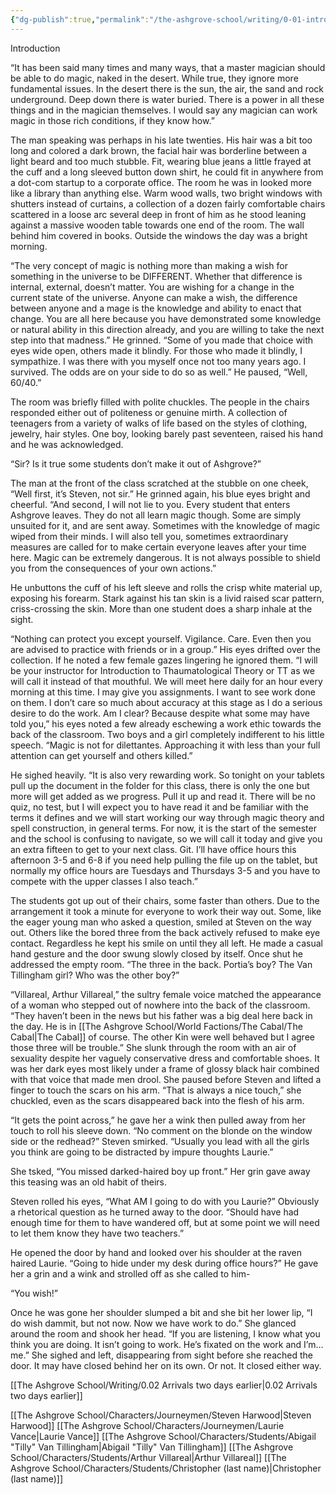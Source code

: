 ```yaml
---
{"dg-publish":true,"permalink":"/the-ashgrove-school/writing/0-01-introduction/","tags":["gardenEntry"]}
---
```


Introduction

“It has been said many times and many ways, that a master magician should be able to do magic, naked in the desert. While true, they ignore more fundamental issues. In the desert there is the sun, the air, the sand and rock underground. Deep down there is water buried. There is a power in all these things and in the magician themselves. I would say any magician can work magic in those rich conditions, if they know how.”

The man speaking was perhaps in his late twenties. His hair was a bit too long and colored a dark brown, the facial hair was borderline between a light beard and too much stubble. Fit, wearing blue jeans a little frayed at the cuff and a long sleeved button down shirt, he could fit in anywhere from a dot-com startup to a corporate office. The room he was in looked more like a library than anything else. Warm wood walls, two bright windows with shutters instead of curtains, a collection of a dozen fairly comfortable chairs scattered in a loose arc several deep in front of him as he stood leaning against a massive wooden table towards one end of the room. The wall behind him covered in books. Outside the windows the day was a bright morning. 

“The very concept of magic is nothing more than making a wish for something in the universe to be DIFFERENT. Whether that difference is internal, external, doesn’t matter. You are wishing for a change in the current state of the universe. Anyone can make a wish, the difference between anyone and a mage is the knowledge and ability to enact that change. You are all here because you have demonstrated some knowledge or natural ability in this direction already, and you are willing to take the next step into that madness.” He grinned. “Some of you made that choice with eyes wide open, others made it blindly. For those who made it blindly, I sympathize. I was there with you myself once not too many years ago. I survived. The odds are on your side to do so as well.” He paused, “Well, 60/40.”

The room was briefly filled with polite chuckles. The people in the chairs responded either out of politeness or genuine mirth. A collection of teenagers from a variety of walks of life based on the styles of clothing, jewelry, hair styles. One boy, looking barely past seventeen, raised his hand and he was acknowledged.

“Sir? Is it true some students don’t make it out of Ashgrove?”

The man at the front of the class scratched at the stubble on one cheek, “Well first, it’s Steven, not sir.” He grinned again, his blue eyes bright and cheerful. “And second, I will not lie to you. Every student that enters Ashgrove leaves. They do not all learn magic though. Some are simply unsuited for it, and are sent away. Sometimes with the knowledge of magic wiped from their minds. I will also tell you, sometimes extraordinary measures are called for to make certain everyone leaves after your time here. Magic can be extremely dangerous. It is not always possible to shield you from the consequences of your own actions.”

He unbuttons the cuff of his left sleeve and rolls the crisp white material up, exposing his forearm. Stark against his tan skin is a livid raised scar pattern, criss-crossing the skin. More than one student does a sharp inhale at the sight.

“Nothing can protect you except yourself. Vigilance. Care. Even then you are advised to practice with friends or in a group.” His eyes drifted over the collection. If he noted a few female gazes lingering he ignored them. “I will be your instructor for Introduction to Thaumatological Theory or TT as we will call it instead of that mouthful. We will meet here daily for an hour every morning at this time. I may give you assignments. I want to see work done on them. I don’t care so much about accuracy at this stage as I do a serious desire to do the work. Am I clear? Because despite what some may have told you,” his eyes noted a few already eschewing a work ethic towards the back of the classroom. Two boys and a girl completely indifferent to his little speech. “Magic is not for dilettantes. Approaching it with less than your full attention can get yourself and others killed.” 

He sighed heavily. “It is also very rewarding work. So tonight on your tablets pull up the document in the folder for this class, there is only the one but more will get added as we progress. Pull it up and read it. There will be no quiz, no test, but I will expect you to have read it and be familiar with the terms it defines and we will start working our way through magic theory and spell construction, in general terms. For now, it is the start of the semester and the school is confusing to navigate, so we will call it today and give you an extra fifteen to get to your next class. Git. I’ll have office hours this afternoon 3-5 and 6-8 if you need help pulling the file up on the tablet, but normally my office hours are Tuesdays and Thursdays 3-5 and you have to compete with the upper classes I also teach.”

The students got up out of their chairs, some faster than others. Due to the arrangement it took a minute for everyone to work their way out. Some, like the eager young man who asked a question, smiled at Steven on the way out. Others like the bored three from the back actively refused to make eye contact. Regardless he kept his smile on until they all left. He made a casual hand gesture and the door swung slowly closed by itself. Once shut he addressed the empty room. “The three in the back. Portia’s boy? The Van Tillingham girl? Who was the other boy?”

“Villareal, Arthur Villareal,” the sultry female voice matched the appearance of a woman who stepped out of nowhere into the back of the classroom. “They haven’t been in the news but his father was a big deal here back in the day. He is in [[The Ashgrove School/World Factions/The Cabal/The Cabal\|The Cabal]] of course. The other Kin were well behaved but I agree those three will be trouble.” She slunk through the room with an air of sexuality despite her vaguely conservative dress and comfortable shoes. It was her dark eyes most likely under a frame of glossy black hair combined with that voice that made men drool. She paused before Steven and lifted a finger to touch the scars on his arm. “That is always a nice touch,” she chuckled, even as the scars disappeared back into the flesh of his arm. 

“It gets the point across,” he gave her a wink then pulled away from her touch to roll his sleeve down. “No comment on the blonde on the window side or the redhead?” Steven smirked. “Usually you lead with all the girls you think are going to be distracted by impure thoughts Laurie.”

She tsked, “You missed darked-haired boy up front.” Her grin gave away this teasing was an old habit of theirs. 

Steven rolled his eyes, “What AM I going to do with you Laurie?” Obviously a rhetorical question as he turned away to the door. “Should have had enough time for them to have wandered off, but at some point we will need to let them know they have two teachers.”

He opened the door by hand and looked over his shoulder at the raven haired Laurie. “Going to hide under my desk during office hours?” He gave her a grin and a wink and strolled off as she called to him-

“You wish!”

Once he was gone her shoulder slumped a bit and she bit her lower lip, “I do wish dammit, but not now. Now we have work to do.” She glanced around the room and shook her head. “If you are listening, I know what you think you are doing. It isn’t going to work. He’s fixated on the work and I’m… me.” She sighed and left, disappearing from sight before she reached the door. It may have closed behind her on its own. Or not. It closed either way.

[[The Ashgrove School/Writing/0.02 Arrivals two days earlier\|0.02 Arrivals two days earlier]]

[[The Ashgrove School/Characters/Journeymen/Steven Harwood\|Steven Harwood]]
[[The Ashgrove School/Characters/Journeymen/Laurie Vance\|Laurie Vance]]
[[The Ashgrove School/Characters/Students/Abigail "Tilly" Van Tillingham\|Abigail "Tilly" Van Tillingham]]
[[The Ashgrove School/Characters/Students/Arthur Villareal\|Arthur Villareal]]
[[The Ashgrove School/Characters/Students/Christopher (last name)\|Christopher (last name)]]
